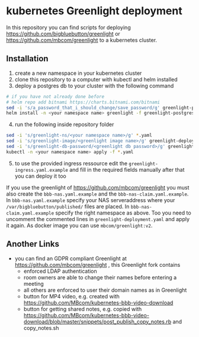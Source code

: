 # kubernetes Greenlight deployment

In this repository you can find scripts for deploying https://github.com/bigbluebutton/greenlight or https://github.com/mbcom/greenlight to a kubernetes cluster.

## Installation
1. create a new namespace in your kubernetes cluster
2. clone this repository to a computer with kubectl and helm installed
3. deploy a postgres db to your cluster with the following command
```bash
# if you have not already done before
# helm repo add bitnami https://charts.bitnami.com/bitnami
sed -i 's/a_password_that_i_should_change/save_password/g' greenlight-postgres.values
helm install -n <your namespace name> greenlight -f greenlight-postgres.values bitnami/postgresql
```
4. run the following inside repository folder
```bash
sed -i 's/greenlight-ns/<your namespace name>/g' *.yaml
sed -i 's/greenlight-image/<greenlight image name>/g' greenlight-deployment.yaml
sed -i 's/greenlight-db-password/<greenlight db password>/g' greenlight-deployment.yaml
kubectl -n <your namespace name> apply -f *.yaml
```  
5. to use the provided ingress ressource edit the `greenlight-ingress.yaml.example` and fill in the required fields manually after that you can deploy it too  
  
If you use the greenlight of https://github.com/mbcom/greenlight you must also create the `bbb-nas.yaml.example` and the `bbb-nas-claim.yaml.example`. In `bbb-nas.yaml.example` specify your NAS serveraddress where your `/var/bigbluebutton/published/` files are placed. In `bbb-nas-claim.yaml.example` specify the right namespace as above.
Too you need to uncomment the commented lines in `greenlight-deployment.yaml` and apply it again.
As docker image you can use `mbcom/greenlight:v2`.

## Another Links
* you can find an GDPR compliant Greenlight at https://github.com/mbcom/greenlight , this Greenlight fork contains
   * enforced LDAP authentication
   * room owners are able to change their names before entering a meeting
   * all others are enforced to user their domain names as in Greenlight
   * button for MP4 video, e.g. created with https://github.com/MBcom/kubernetes-bbb-video-download
   * button for getting shared notes, e.g. copied with https://github.com/MBcom/kubernetes-bbb-video-download/blob/master/snippets/post_publish_copy_notes.rb and copy_notes.sh
